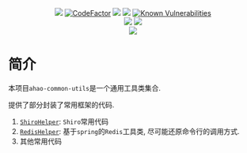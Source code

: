 <p align="center">
  <a href="https://travis-ci.com/Ahaochan/ahao-common-utils"><img src="https://travis-ci.com/Ahaochan/ahao-common-utils.svg?branch=master"></a>
  <a href="https://www.codefactor.io/repository/github/ahaochan/ahao-common-utils/overview/master"><img src="https://www.codefactor.io/repository/github/ahaochan/ahao-common-utils/badge/master" title="CodeFactor"></a>
  <a href="https://www.codacy.com/app/Ahaochan/ahao-common-utils?utm_source=github.com&amp;utm_medium=referral&amp;utm_content=Ahaochan/ahao-common-utils&amp;utm_campaign=Badge_Grade"><img src="https://api.codacy.com/project/badge/Grade/a04e09aa234b49b0b905b5d273688cac"/></a>
  <a href="https://depshield.github.io"><img src="https://depshield.sonatype.org/badges/owner/repository/depshield.svg"/></a>
  <a href="https://snyk.io/test/github/Ahaochan/ahao-common-utils?targetFile=pom.xml"><img src="https://snyk.io/test/github/Ahaochan/ahao-common-utils/badge.svg?targetFile=pom.xml" alt="Known Vulnerabilities" data-canonical-src="https://snyk.io/test/github/Ahaochan/ahao-common-utils?targetFile=pom.xml"></a>
 
  <br/>
  <a href="https://bestpractices.coreinfrastructure.org/projects/3004"><img src="https://bestpractices.coreinfrastructure.org/projects/3004/badge"></a>
  <a href="https://codecov.io/gh/Ahaochan/ahao-common-utils"><img src="https://codecov.io/gh/Ahaochan/ahao-common-utils/branch/master/graph/badge.svg"/></a>
 
  <br/>
  <a href="https://codescene.io/projects/5909/jobs/latest-successful/results"><img src="https://codescene.io/projects/5909/status.svg" /></a>
</p>

# 简介
本项目`ahao-common-utils`是一个通用工具类集合.

提供了部分封装了常用框架的代码.
1. [`ShiroHelper`](./src/main/java/com/ahao/util/shiro/ShiroHelper.java): `Shiro`常用代码
2. [`RedisHelper`](./src/main/java/com/ahao/util/spring/redis/RedisHelper.java): 基于`spring`的`Redis`工具类, 尽可能还原命令行的调用方式.
3. 其他常用代码
